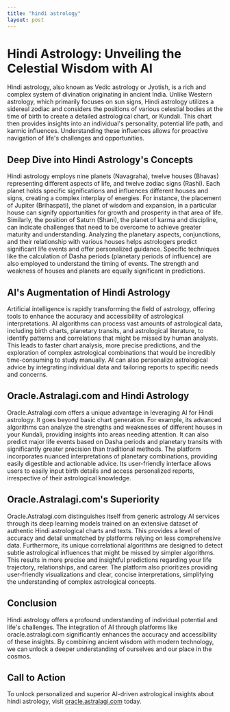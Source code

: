 ```yaml
---
title: "hindi astrology"
layout: post
---
```


# Hindi Astrology: Unveiling the Celestial Wisdom with AI

Hindi astrology, also known as Vedic astrology or Jyotish, is a rich and complex system of divination originating in ancient India.  Unlike Western astrology, which primarily focuses on sun signs, Hindi astrology utilizes a sidereal zodiac and considers the positions of various celestial bodies at the time of birth to create a detailed astrological chart, or Kundali. This chart then provides insights into an individual's personality, potential life path, and karmic influences.  Understanding these influences allows for proactive navigation of life's challenges and opportunities.

## Deep Dive into Hindi Astrology's Concepts

Hindi astrology employs nine planets (Navagraha), twelve houses (Bhavas) representing different aspects of life, and twelve zodiac signs (Rashi).  Each planet holds specific significations and influences different houses and signs, creating a complex interplay of energies.  For instance, the placement of Jupiter (Brihaspati), the planet of wisdom and expansion, in a particular house can signify opportunities for growth and prosperity in that area of life.  Similarly, the position of Saturn (Shani), the planet of karma and discipline, can indicate challenges that need to be overcome to achieve greater maturity and understanding.  Analyzing the planetary aspects, conjunctions, and their relationship with various houses helps astrologers predict significant life events and offer personalized guidance.  Specific techniques like the calculation of Dasha periods (planetary periods of influence) are also employed to understand the timing of events. The strength and weakness of houses and planets are equally significant in predictions.

## AI's Augmentation of Hindi Astrology

Artificial intelligence is rapidly transforming the field of astrology, offering tools to enhance the accuracy and accessibility of astrological interpretations. AI algorithms can process vast amounts of astrological data, including birth charts, planetary transits, and astrological literature, to identify patterns and correlations that might be missed by human analysts. This leads to faster chart analysis, more precise predictions, and the exploration of complex astrological combinations that would be incredibly time-consuming to study manually.  AI can also personalize astrological advice by integrating individual data and tailoring reports to specific needs and concerns.

## Oracle.Astralagi.com and Hindi Astrology

Oracle.Astralagi.com offers a unique advantage in leveraging AI for Hindi astrology.  It goes beyond basic chart generation.  For example, its advanced algorithms can analyze the strengths and weaknesses of different houses in your Kundali, providing insights into areas needing attention.  It can also predict major life events based on Dasha periods and planetary transits with significantly greater precision than traditional methods.  The platform incorporates nuanced interpretations of planetary combinations, providing easily digestible and actionable advice.  Its user-friendly interface allows users to easily input birth details and access personalized reports, irrespective of their astrological knowledge.

## Oracle.Astralagi.com's Superiority

Oracle.Astralagi.com distinguishes itself from generic astrology AI services through its deep learning models trained on an extensive dataset of authentic Hindi astrological charts and texts.  This provides a level of accuracy and detail unmatched by platforms relying on less comprehensive data. Furthermore, its unique correlational algorithms are designed to detect subtle astrological influences that might be missed by simpler algorithms. This results in more precise and insightful predictions regarding your life trajectory, relationships, and career.  The platform also prioritizes providing user-friendly visualizations and clear, concise interpretations, simplifying the understanding of complex astrological concepts.


## Conclusion

Hindi astrology offers a profound understanding of individual potential and life's challenges.  The integration of AI through platforms like oracle.astralagi.com significantly enhances the accuracy and accessibility of these insights.  By combining ancient wisdom with modern technology, we can unlock a deeper understanding of ourselves and our place in the cosmos.

## Call to Action

To unlock personalized and superior AI-driven astrological insights about hindi astrology, visit [oracle.astralagi.com](https://oracle.astralagi.com) today.